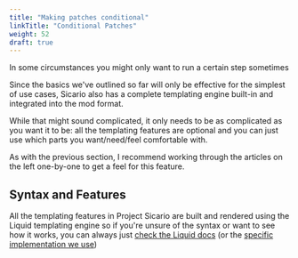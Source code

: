 ```yaml
---
title: "Making patches conditional"
linkTitle: "Conditional Patches"
weight: 52
draft: true
---
```


In some circumstances you might only want to run a certain step sometimes

Since the basics we've outlined so far will only be effective for the simplest of use cases, Sicario also has a complete templating engine built-in and integrated into the mod format.

While that might sound complicated, it only needs to be as complicated as you want it to be: all the templating features are optional and you can just use which parts you want/need/feel comfortable with.

As with the previous section, I recommend working through the articles on the left one-by-one to get a feel for this feature.

## Syntax and Features

All the templating features in Project Sicario are built and rendered using the Liquid templating engine so if you're unsure of the syntax or want to see how it works, you can always just [check the Liquid docs](https://shopify.github.io/liquid/) (or the [specific implementation we use](https://github.com/sebastienros/fluid))